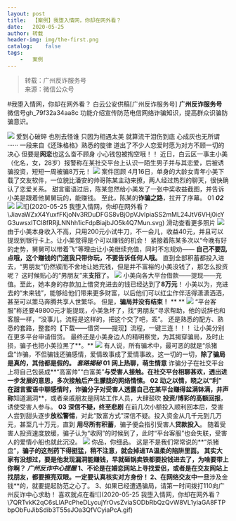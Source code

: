 ```yaml
---
layout:	post
title:	【案例】我堕入情网，你却在网外看？
date:	2020-05-25
author:	转载
header-img:	img/the-first.png
catalog:	false
tags:
	-	案例
---
```


<blockquote><p>转载：广州反诈服务号<br>
来源：微信公众号</p></blockquote>

#我堕入情网，你却在网外看？
白云公安供稿[广州反诈服务号]
**广州反诈服务号**
微信号gh_79f32a34aa8c
功能介绍宣传防范电信网络诈骗知识，提高群众识骗防骗意识。

![]({{site.baseurl}}/postimg/U80CvqU0rQqG0S0XG3fcRK4qGEDtzbMGYRSlZ6OzVrANAgHfMk7qTzp3tia5diaPPetkS2ASOkmlCIu9btqclibJw.gif)
爱到心破碎
也别去怪谁
只因为相遇太美
就算流干泪伤到底
心成灰也无所谓
······
一段来自《还珠格格》熟悉的旋律
道出了不少人恋爱时愿为对方不顾一切的决心
但要是**网恋**也这么奋不顾身
小心钱包被掏空哦！！
近日，白云区一事主小美（化名，女，28岁）报警称在某社交平台上认识一陌生男子并与其恋爱，后被诱骗投资，短短一周被骗8万元！
![]({{site.baseurl}}/postimg/6MBoEyDB07EBQuYYVjFLYwibpKud9OianE45UMUvOhRe5guzhdib9uticYwTr9EBbmnAibiacK0xuketvE3eB9D4aqgg.jpeg)
案件回顾
4月16日，单身的大龄女青年小美下载了交友软件，一位貌比潘安的帅哥陈某主动来撩，两人经过热烈的聊天，很快确认了恋爱关系。
甜言蜜语过后，陈某忽然给小美发了一张中奖收益截图，并告诉小美是跟着他舅舅玩的，能赚钱。
至此，陈某的**诈骗之路**，拉开了序幕。
01
**_02_**
![]({{site.baseurl}}/postimg/6MBoEyDB07EBQuYYVjFLYwibpKud9OianEIqv1FIzGyTZBvQTbv6xC9V9IicX4qfe46QLA2TehtcYTkFiblyytdogg.png)
![]({{site.baseurl}}/postimg/6MBoEyDB07EBQuYYVjFLYwibpKud9OianESKyyqY1QmTlfQ48uv9KKSk8V9iaibnvibjqK8FunFkI1NEhyLib1E2WI8g.png)![](2020-05-25
我堕入情网，你却在网外看？\\JiavaWZxX4YuxfFKjoNv3RDuDFGS8vBjOpVJvIpiaSS2mML24JtV6VHj0icYG3uwsxITCl8fRRjLNNhh1icFdpBiajbJO5k4Q7Mun.svg)
滑动查看更多照片
![]({{site.baseurl}}/postimg/JiavaWZxX4YuxfFKjoNv3RDuDFGS8vBjOpVJvIpiaSS2mML24JtV6VHj0icYG3uwsxITCl8fRRjLNNhh1icFdpBiajbJO5k4Q7Mun.svg)
由于小美本身收入不高，只用200元小试牛刀，不一会儿，收益40元，并且可以提现到银行卡上。让小美觉得是个可以赚钱的机会！
紧接着陈某多次以“今晚有好的走势，舅舅可以带着飞”等理由让小美继续充值，同时不忘规劝——
**自己不要乱点哦，这个赚钱的门道我只带你玩，不要告诉任何人哦。**
直到全部积蓄都投入进去，“男朋友”仍然锲而不舍地让她充钱，但是并不富裕的小美没钱了，那怎么投资呢？
这时候贴心的“男朋友”来**支招**了。
![]({{site.baseurl}}/postimg/U80CvqU0rQqO8c5pEgviaqmUBv2NX05glRa81jkmHDqtExNlcjwICkCR6x3YDYxTcsuHJ5Ib6f9dbIHa2tQZ3WQ.png)
小美向各大平台借款——提现——充值。至此，她本身的存款加上借贷充进去的钱已经达到了**8万元**！
小美以为，充进去的“未来钱”，能够给他们带来更多财富，以后他们可以红尘作伴活得潇潇洒洒，甚至可以策马奔腾共享人世繁华。
但是，**骗局并没有结束！**
**
**
![]({{site.baseurl}}/postimg/6MBoEyDB07EBQuYYVjFLYwibpKud9OianEhvg2iaTjETQeFMxRWMhibmh1VFJWIyuf0e9WuexuA0wiaPCqvp9BibD6MQ.png)
“平台客服”称还要49800元才能提现，小美急坏了，找“男朋友”寻求帮助，他的说辞也和客服一样，“没事儿，流程是这样的，把这个交了吧，乖”。
还是熟悉的配方、熟悉的套路，整套的【下载——借贷——提现】流程，一键三连！！！
让小美分别在更多平台申请借贷。
最终还是小美身边人的精明察觉，为其揭穿骗局，及时止损，骗子也把小美拉黑了**。**
![]({{site.baseurl}}/postimg/6MBoEyDB07EBQuYYVjFLYwibpKud9OianEt9P43dxvSTn1wRPrarfAmvVibo5CGiaGgu5HNzqIN1J2NbtddRg7ZMag.jpeg)
有人说，所有骗术中，最可恶的就是“杀猪盘”诈骗，不但骗钱还骗感情，爱情故事成了爱情事故。这一切的一切，**除了骗局是真的，其他都是假的。**
**_套路揭秘_**
**01**
**网上热聊，萌生情意**
诈骗分子在社交平台上将自己包装成**“高富帅”“白富美”**与受害人接触。在社交平台相聊甚欢，透出进一步发展的意思，多次接触后产生朦胧的网络情愫。
**02**
**动之以情，晓之以“利”**
在甜言蜜语中聊感情时，诈骗分子对受害人透露自己在某平台赚得盆满钵满，并声称**知道漏洞**，或者亲戚朋友是网站工作人员，大肆鼓吹
**投资/博彩的高额回报**，诱使受害人参与。
**03**
**深信不疑，终至悲剧**
在前几次小额投入顺利回本后，受害人尝到甜头逐步**放松警惕**，对此“致富方式”深信不疑。投入资金从几千元到几万元，甚至几十万元，直到
**用尽所有积蓄**，骗子便会指引受害人**贷款投入**。
随着受害人投资速度放缓，骗子认为“收网”的时候到了，此时“平台客服”也会失联，受害人的爱情小船也就此沉没。
![]({{site.baseurl}}/postimg/6MBoEyDB07EBQuYYVjFLYwibpKud9OianETmCyPianLYtf0YWGKgdr7vYXE80YywIvPuib7JZ2VzMlSDMjh5SSHIWQ.jpeg)
你品，你细品。
这是不是我们常常说的**“杀猪盘”**，骗子的这剂药下得挺猛，稍不注意，就会掉进TA温柔的陷阱里面。
**其实大家有没想过，要是他发现漏洞能赚钱，早就砸锅卖铁都要投钱进去了，为啥要带上你啊？**
**_广州反诈中心提醒_**
1、不论是在婚恋网站上寻找爱侣，或者是在交友网站上找朋友，都要擦亮双眼。**一定要认真核实对方身份！**
2、在网络交友中一旦**涉及金钱**的，就要提起防范之心了。
3、如果已经遭遇骗局，请第一时间拨打110向广州反诈中心求助！
喜欢就点在看![](2020-05-25
我堕入情网，你却在网外看？\\7QRTvkK2qC6sLlAPcPheDLycujYrOvsZviaSODbRbQzQvW8VL1yiaGA8FTPbpObFuJibSdib3T55sJOa3QfVCyiaPcA.gif)

